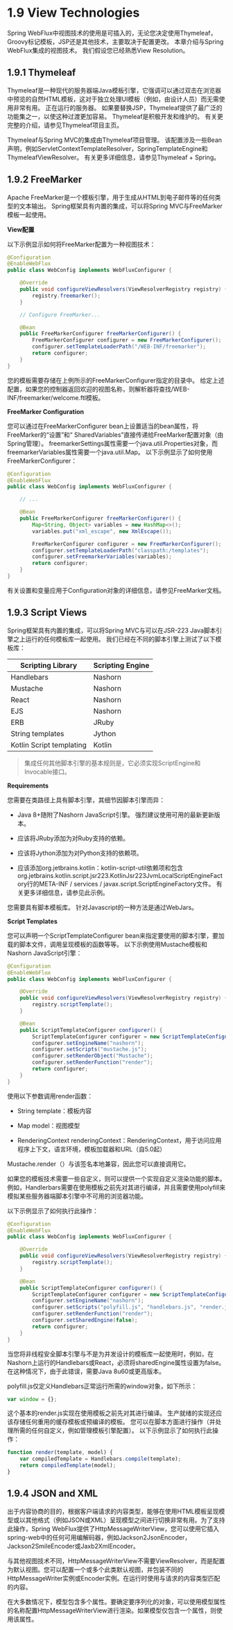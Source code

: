 # 1.9 View Technologies

Spring WebFlux中视图技术的使用是可插入的，无论您决定使用Thymeleaf，Groovy标记模板，JSP还是其他技术，主要取决于配置更改。 本章介绍与Spring WebFlux集成的视图技术。 我们假设您已经熟悉View Resolution。

## 1.9.1 Thymeleaf

Thymeleaf是一种现代的服务器端Java模板引擎，它强调可以通过双击在浏览器中预览的自然HTML模板，这对于独立处理UI模板（例如，由设计人员）而无需使用非常有用。 正在运行的服务器。 如果要替换JSP，Thymeleaf提供了最广泛的功能集之一，以使这种过渡更加容易。 Thymeleaf是积极开发和维护的。 有关更完整的介绍，请参见Thymeleaf项目主页。

Thymeleaf与Spring MVC的集成由Thymeleaf项目管理。 该配置涉及一些Bean声明，例如ServletContextTemplateResolver，SpringTemplateEngine和ThymeleafViewResolver。 有关更多详细信息，请参见Thymeleaf + Spring。

## 1.9.2 FreeMarker

Apache FreeMarker是一个模板引擎，用于生成从HTML到电子邮件等的任何类型的文本输出。 Spring框架具有内置的集成，可以将Spring MVC与FreeMarker模板一起使用。

**View配置**

以下示例显示如何将FreeMarker配置为一种视图技术：

~~~java
@Configuration
@EnableWebFlux
public class WebConfig implements WebFluxConfigurer {

    @Override
    public void configureViewResolvers(ViewResolverRegistry registry) {
        registry.freemarker();
    }

    // Configure FreeMarker...

    @Bean
    public FreeMarkerConfigurer freeMarkerConfigurer() {
        FreeMarkerConfigurer configurer = new FreeMarkerConfigurer();
        configurer.setTemplateLoaderPath("/WEB-INF/freemarker");
        return configurer;
    }
}
~~~

您的模板需要存储在上例所示的FreeMarkerConfigurer指定的目录中。 给定上述配置，如果您的控制器返回欢迎的视图名称，则解析器将查找/WEB-INF/freemarker/welcome.ftl模板。

**FreeMarker Configuration**

您可以通过在FreeMarkerConfigurer bean上设置适当的bean属性，将FreeMarker的“设置”和“ SharedVariables”直接传递给FreeMarker配置对象（由Spring管理）。 freemarkerSettings属性需要一个java.util.Properties对象，而freemarkerVariables属性需要一个java.util.Map。 以下示例显示了如何使用FreeMarkerConfigurer：

~~~java
@Configuration
@EnableWebFlux
public class WebConfig implements WebFluxConfigurer {

    // ...

    @Bean
    public FreeMarkerConfigurer freeMarkerConfigurer() {
        Map<String, Object> variables = new HashMap<>();
        variables.put("xml_escape", new XmlEscape());

        FreeMarkerConfigurer configurer = new FreeMarkerConfigurer();
        configurer.setTemplateLoaderPath("classpath:/templates");
        configurer.setFreemarkerVariables(variables);
        return configurer;
    }
}
~~~


有关设置和变量应用于Configuration对象的详细信息，请参见FreeMarker文档。

## 1.9.3 Script Views

Spring框架具有内置的集成，可以将Spring MVC与可以在JSR-223 Java脚本引擎之上运行的任何模板库一起使用。 我们已经在不同的脚本引擎上测试了以下模板库：

Scripting Library|Scripting Engine
-|-
Handlebars|Nashorn
Mustache|Nashorn
React|Nashorn
EJS|Nashorn
ERB|JRuby
String templates|Jython
Kotlin Script templating|Kotlin

>集成任何其他脚本引擎的基本规则是，它必须实现ScriptEngine和Invocable接口。

**Requirements**

您需要在类路径上具有脚本引擎，其细节因脚本引擎而异：

* Java 8+随附了Nashorn JavaScript引擎。 强烈建议使用可用的最新更新版本。

* 应该将JRuby添加为对Ruby支持的依赖。

* 应该将Jython添加为对Python支持的依赖项。

* 应该添加org.jetbrains.kotlin：kotlin-script-util依赖项和包含org.jetbrains.kotlin.script.jsr223.KotlinJsr223JvmLocalScriptEngineFactory行的META-INF / services / javax.script.ScriptEngineFactory文件。 有关更多详细信息，请参见此示例。

您需要具有脚本模板库。 针对Javascript的一种方法是通过WebJars。

**Script Templates**

您可以声明一个ScriptTemplateConfigurer bean来指定要使用的脚本引擎，要加载的脚本文件，调用呈现模板的函数等等。 以下示例使用Mustache模板和Nashorn JavaScript引擎：

~~~java
@Configuration
@EnableWebFlux
public class WebConfig implements WebFluxConfigurer {

    @Override
    public void configureViewResolvers(ViewResolverRegistry registry) {
        registry.scriptTemplate();
    }

    @Bean
    public ScriptTemplateConfigurer configurer() {
        ScriptTemplateConfigurer configurer = new ScriptTemplateConfigurer();
        configurer.setEngineName("nashorn");
        configurer.setScripts("mustache.js");
        configurer.setRenderObject("Mustache");
        configurer.setRenderFunction("render");
        return configurer;
    }
}
~~~

使用以下参数调用render函数：

* String template：模板内容

* Map model：视图模型

* RenderingContext renderingContext：RenderingContext，用于访问应用程序上下文，语言环境，模板加载器和URL（自5.0起）

Mustache.render（）与该签名本地兼容，因此您可以直接调用它。

如果您的模板技术需要一些自定义，则可以提供一个实现自定义渲染功能的脚本。 例如，Handlerbars需要在使用模板之前先对其进行编译，并且需要使用polyfill来模拟某些服务器端脚本引擎中不可用的浏览器功能。

以下示例显示了如何执行此操作：

~~~java
@Configuration
@EnableWebFlux
public class WebConfig implements WebFluxConfigurer {

    @Override
    public void configureViewResolvers(ViewResolverRegistry registry) {
        registry.scriptTemplate();
    }

    @Bean
    public ScriptTemplateConfigurer configurer() {
        ScriptTemplateConfigurer configurer = new ScriptTemplateConfigurer();
        configurer.setEngineName("nashorn");
        configurer.setScripts("polyfill.js", "handlebars.js", "render.js");
        configurer.setRenderFunction("render");
        configurer.setSharedEngine(false);
        return configurer;
    }
}
~~~

当您将非线程安全脚本引擎与不是为并发设计的模板库一起使用时，例如，在Nashorn上运行的Handlebars或React，必须将sharedEngine属性设置为false。 在这种情况下，由于此错误，需要Java 8u60或更高版本。

polyfill.js仅定义Handlebars正常运行所需的window对象，如下所示：

~~~js
var window = {};
~~~

这个基本的render.js实现在使用模板之前先对其进行编译。 生产就绪的实现还应该存储任何重用的缓存模板或预编译的模板。 您可以在脚本方面进行操作（并处理所需的任何自定义，例如管理模板引擎配置）。 以下示例显示了如何执行此操作：

~~~js
function render(template, model) {
    var compiledTemplate = Handlebars.compile(template);
    return compiledTemplate(model);
}
~~~

## 1.9.4 JSON and XML

出于内容协商的目的，根据客户端请求的内容类型，能够在使用HTML模板呈现模型或以其他格式（例如JSON或XML）呈现模型之间进行切换非常有用。为了支持此操作，Spring WebFlux提供了HttpMessageWriterView，您可以使用它插入spring-web中的任何可用编解码器，例如Jackson2JsonEncoder，Jackson2SmileEncoder或Jaxb2XmlEncoder。

与其他视图技术不同，HttpMessageWriterView不需要ViewResolver，而是配置为默认视图。您可以配置一个或多个此类默认视图，并包装不同的HttpMessageWriter实例或Encoder实例。在运行时使用与请求的内容类型匹配的内容。

在大多数情况下，模型包含多个属性。要确定要序列化的对象，可以使用模型属性的名称配置HttpMessageWriterView进行渲染。如果模型仅包含一个属性，则使用该属性。
